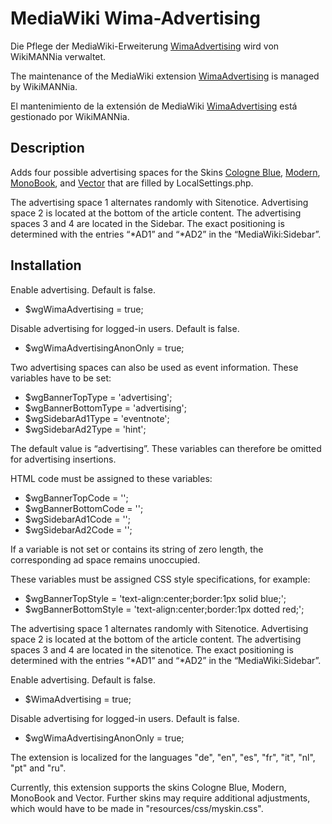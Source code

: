 # MediaWiki Wima-Advertising

Die Pflege der MediaWiki-Erweiterung [WimaAdvertising](https://www.mediawiki.org/wiki/Extension:WimaAdvertising) wird von WikiMANNia verwaltet.

The maintenance of the MediaWiki extension [WimaAdvertising](https://www.mediawiki.org/wiki/Extension:WimaAdvertising) is managed by WikiMANNia.

El mantenimiento de la extensión de MediaWiki [WimaAdvertising](https://www.mediawiki.org/wiki/Extension:WimaAdvertising) está gestionado por WikiMANNia.

## Description

Adds four possible advertising spaces for the Skins [Cologne Blue](https://www.mediawiki.org/wiki/Skin:Cologne_Blue), [Modern](https://www.mediawiki.org/wiki/Skin:Modern), [MonoBook](https://www.mediawiki.org/wiki/Skin:MonoBook), and [Vector](https://www.mediawiki.org/wiki/Skin:Vector) that are filled by LocalSettings.php.

The advertising space 1 alternates randomly with Sitenotice. Advertising space 2 is located at the bottom of the article content. The advertising spaces 3 and 4 are located in the Sidebar. The exact positioning is determined with the entries “*AD1” and “*AD2” in the “MediaWiki:Sidebar”.

## Installation

Enable advertising. Default is false.
* $wgWimaAdvertising = true;

Disable advertising for logged-in users. Default is false.
* $wgWimaAdvertisingAnonOnly = true;

Two advertising spaces can also be used as event information. These variables have to be set:

* $wgBannerTopType = 'advertising';
* $wgBannerBottomType = 'advertising';
* $wgSidebarAd1Type = 'eventnote';
* $wgSidebarAd2Type = 'hint';

The default value is “advertising”. These variables can therefore be omitted for advertising insertions.

HTML code must be assigned to these variables:

* $wgBannerTopCode = '';
* $wgBannerBottomCode = '';
* $wgSidebarAd1Code = '';
* $wgSidebarAd2Code = '';

If a variable is not set or contains its string of zero length, the corresponding ad space remains unoccupied.

These variables must be assigned CSS style specifications, for example:

* $wgBannerTopStyle = 'text-align:center;border:1px solid blue;';
* $wgBannerBottomStyle = 'text-align:center;border:1px dotted red;';

The advertising space 1 alternates randomly with Sitenotice. Advertising space 2 is located at the bottom of the article content. The advertising spaces 3 and 4 are located in the sitenotice. The exact positioning is determined with the entries “*AD1” and “*AD2” in the “MediaWiki:Sidebar”.

Enable advertising. Default is false.

* $WimaAdvertising = true;

Disable advertising for logged-in users. Default is false.

* $wgWimaAdvertisingAnonOnly = true;

The extension is localized for the languages "de", "en", "es", "fr", "it", "nl", "pt" and "ru".

Currently, this extension supports the skins Cologne Blue, Modern, MonoBook and Vector.
Further skins may require additional adjustments, which would have to be made in "resources/css/myskin.css".

